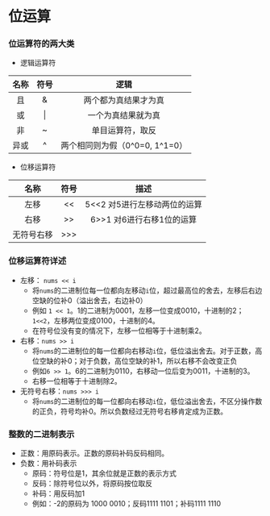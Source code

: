 # 位运算

### 位运算符的两大类

 * 逻辑运算符

| 名称 | 符号 |              逻辑              |
| :--: | :--: | :----------------------------: |
|  且  |  &   |      两个都为真结果才为真      |
|  或  |  \|  |       一个为真结果就为真       |
|  非  |  ~   |        单目运算符，取反        |
| 异或 |  ^   | 两个相同则为假（0^0=0, 1^1=0） |

* 位移运算符

|    名称    | 符号 |             描述             |
| :--------: | :--: | :--------------------------: |
|    左移    |  <<  | 5<<2 对5进行左移动两位的运算 |
|    右移    |  >>  |  6>>1 对6进行右移1位的运算   |
| 无符号右移 | >>>  |                              |

### 位移运算符详述

* 左移： `nums << i`
    * 将`nums`的二进制位每一位都向左移动`i`位，超过最高位的舍去，左移后右边空缺的位补0（溢出舍去，右边补0）
    * 例如 `1 << 1`。1的二进制为0001，左移一位变成0010，十进制的2；`1<<2`，左移两位变成0100，十进制的4。
    * 在符号位没有变的情况下，左移一位相等于十进制乘2。
* 右移：`nums >> i`
    * 将`nums`的二进制位的每一位都向右移动`i`位，低位溢出舍去。对于正数，高位空缺的补0；对于负数，高位空缺的补1，所以右移不会改变正负
    * 例如`6 >> 1`。6的二进制为0110，右移动一位后变为0011，十进制的3。
    * 右移一位相等于十进制除2。
* 无符号右移：`nums >>> i`
    * 将`nums`的二进制位的每一位都向右移动`i`位，低位溢出舍去，不区分操作数的正负，符号均补0。所以负数经过无符号右移肯定成为正数。

### 整数的二进制表示

* 正数：用原码表示。正数的原码补码反码相同。
* 负数：用补码表示
    * 原码：符号位是1，其余位就是正数的表示方式
    * 反码：除符号位以外，将原码按位取反
    * 补码：用反码加1
    * 例如：-2的原码为 1000 0010；反码1111 1101；补码1111 1110